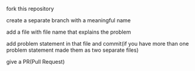 fork this repository

create a separate branch with a meaningful name

add a file with file name that explains the problem

add problem statement in that file and commit(if you have more than one problem statement made them as two separate files)

give a PR(Pull Request)
